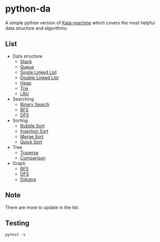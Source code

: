 # python-da
A simple python version of [Kata-machine](https://github.com/ThePrimeagen/kata-machine) which covers the most helpful data structure and algorithms.

## List
* Data structure
  * [Stack](https://github.com/tranhaiquankhtn/python-da/blob/master/da/data_structure/stack.py)
  * [Queue](https://github.com/tranhaiquankhtn/python-da/blob/master/da/data_structure/queue.py)
  * [Single Linked List](https://github.com/tranhaiquankhtn/python-da/blob/master/da/data_structure/linked_list.py)
  * [Double Linked List](https://github.com/tranhaiquankhtn/python-da/blob/master/da/data_structure/doubly_linked_list.py)
  * [Heap](https://github.com/tranhaiquankhtn/python-da/blob/master/da/data_structure/heap.py)
  * [Trie](https://github.com/tranhaiquankhtn/python-da/blob/master/da/data_structure/trie.py)
  * [LRU](https://github.com/tranhaiquankhtn/python-da/blob/master/da/data_structure/lru.py)
* Searching
  * [Binary Search](https://github.com/tranhaiquankhtn/python-da/blob/master/da/searching/binary_search.py)
  * [BFS](https://github.com/tranhaiquankhtn/python-da/blob/master/da/searching/bt_bfs.py)
  * [DFS](https://github.com/tranhaiquankhtn/python-da/blob/master/da/searching/bt_dfs.py)
* Sorting
  * [Bubble Sort](https://github.com/tranhaiquankhtn/python-da/blob/master/da/sorting/buble_sort.py)
  * [Insertion Sort](https://github.com/tranhaiquankhtn/python-da/blob/master/da/sorting/insertion_sort.py)
  * [Merge Sort](https://github.com/tranhaiquankhtn/python-da/blob/master/da/sorting/merge_sort.py)
  * [Quick Sort](https://github.com/tranhaiquankhtn/python-da/blob/master/da/sorting/quick_sort.py)
* Tree
  * [Traverse](https://github.com/tranhaiquankhtn/python-da/blob/master/da/tree/traverse.py)
  * [Comparison](https://github.com/tranhaiquankhtn/python-da/blob/master/da/tree/compare.py)
* Graph
  * [BFS](https://github.com/tranhaiquankhtn/python-da/blob/master/da/graph/bfs.py)
  * [DFS](https://github.com/tranhaiquankhtn/python-da/blob/master/da/graph/dfs.py)
  * [Dijkstra](https://github.com/tranhaiquankhtn/python-da/blob/master/da/graph/dijkstra.py)

## Note
There are more to update in the list.

## Testing
```
pytest -v
```
